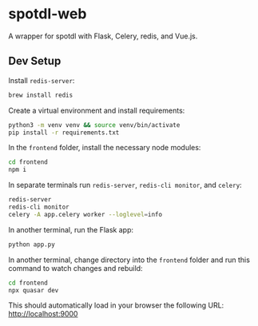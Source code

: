 # spotdl-web
A wrapper for spotdl with Flask, Celery, redis, and Vue.js. 

## Dev Setup

Install `redis-server`:

```bash
brew install redis
```

Create a virtual environment and install requirements:

```bash
python3 -m venv venv && source venv/bin/activate
pip install -r requirements.txt
```

In the `frontend` folder, install the necessary node modules:

```bash
cd frontend
npm i
```

In separate terminals run `redis-server`, `redis-cli monitor`, and `celery`:

```bash
redis-server
redis-cli monitor
celery -A app.celery worker --loglevel=info
```

In another terminal, run the Flask app:

```bash
python app.py
```

In another terminal, change directory into the `frontend` folder and run this command to watch changes and rebuild:

```bash
cd frontend
npx quasar dev
```

This should automatically load in your browser the following URL: [http://localhost:9000](http://localhost:9000)